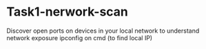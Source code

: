 # Task1-nerwork-scan
Discover open ports on devices in your local network to understand  network exposure
ipconfig on cmd  (to find local IP)
